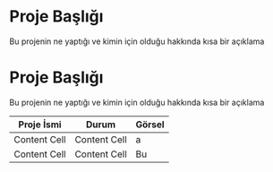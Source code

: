 
# Proje Başlığı

Bu projenin ne yaptığı ve kimin için olduğu hakkında kısa bir açıklama


# Proje Başlığı

Bu projenin ne yaptığı ve kimin için olduğu hakkında kısa bir açıklama

Proje İsmi  | Durum           |Görsel
------------- | ------------- | -------------
Content Cell  | Content Cell  |a
Content Cell  | Content Cell    |Bu
